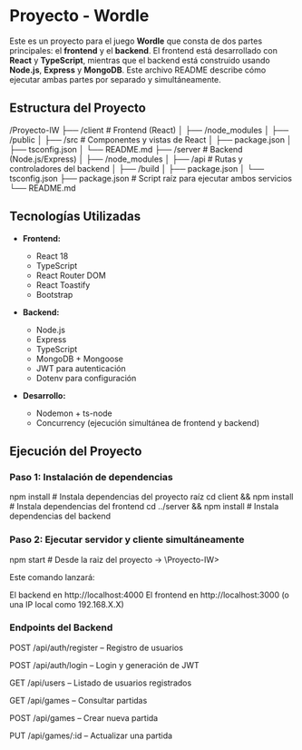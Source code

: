 # Proyecto - Wordle

Este es un proyecto para el juego **Wordle** que consta de dos partes principales: el **frontend** y el **backend**. El frontend está desarrollado con **React** y **TypeScript**, mientras que el backend está construido usando **Node.js**, **Express** y **MongoDB**. Este archivo README describe cómo ejecutar ambas partes por separado y simultáneamente.

## Estructura del Proyecto

/Proyecto-IW
├── /client # Frontend (React)
│ ├── /node_modules
│ ├── /public
│ ├── /src # Componentes y vistas de React
│ ├── package.json
│ ├── tsconfig.json
│ └── README.md
├── /server # Backend (Node.js/Express)
│ ├── /node_modules
│ ├── /api # Rutas y controladores del backend
│ ├── /build
│ ├── package.json
│ └── tsconfig.json
├── package.json # Script raíz para ejecutar ambos servicios
└── README.md

## Tecnologías Utilizadas

- **Frontend:**
  - React 18
  - TypeScript
  - React Router DOM
  - React Toastify
  - Bootstrap

- **Backend:**
  - Node.js
  - Express
  - TypeScript
  - MongoDB + Mongoose
  - JWT para autenticación
  - Dotenv para configuración

- **Desarrollo:**
  - Nodemon + ts-node
  - Concurrency (ejecución simultánea de frontend y backend)


## Ejecución del Proyecto

### Paso 1: Instalación de dependencias

npm install           # Instala dependencias del proyecto raíz
cd client && npm install   # Instala dependencias del frontend
cd ../server && npm install  # Instala dependencias del backend

### Paso 2: Ejecutar servidor y cliente simultáneamente

npm start # Desde la raiz del proyecto -> \Proyecto-IW>

Este comando lanzará:

El backend en http://localhost:4000
El frontend en http://localhost:3000 (o una IP local como 192.168.X.X)


### Endpoints del Backend

POST /api/auth/register – Registro de usuarios

POST /api/auth/login – Login y generación de JWT

GET /api/users – Listado de usuarios registrados

GET /api/games – Consultar partidas

POST /api/games – Crear nueva partida

PUT /api/games/:id – Actualizar una partida